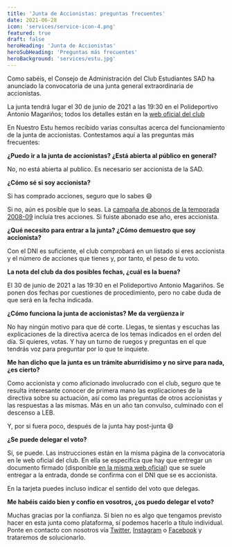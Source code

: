 ```yaml
---
title: 'Junta de Accionistas: preguntas frecuentes'
date: 2021-06-28
icon: 'services/service-icon-4.png'
featured: true
draft: false
heroHeading: 'Junta de Accionistas'
heroSubHeading: 'Preguntas más frecuentes'
heroBackground: 'services/estu.jpg'
---
```


Como sabéis, el Consejo de Administración del Club Estudiantes SAD ha anunciado la convocatoria de una junta general extraordinaria de accionistas.

La junta tendrá lugar el 30 de junio de 2021 a las 19:30 en el Polideportivo Antonio Magariños; todos los detalles están en la [web oficial del club](https://www.movistarestudiantes.com/institucional/convocatoria-junta-extraordinaria-accionistas-club-estudiantes-s-a-d/)

En Nuestro Estu hemos recibido varias consultas acerca del funcionamiento de la junta de accionistas. Contestamos aquí a las preguntas más frecuentes:

**¿Puedo ir a la junta de accionistas? ¿Está abierta al público en general?**

No, no está abierta al publico. Es necesario ser accionista de la SAD.

**¿Cómo sé si soy accionista?**

Si has comprado acciones, seguro que lo sabes :smile: 

Si no, aún es posible que lo seas. La [campaña de abonos de la temporada 2008-09](https://www.movistarestudiantes.com/prensa/noticias/abonate-a-mmt-estudiantes-ocupa-tu-lugar-entre-la-mejor-aficion/) incluía tres acciones. Si fuiste abonado ese año, eres accionista.

**¿Qué necesito para entrar a la junta? ¿Cómo demuestro que soy accionista?**

Con el DNI es suficiente, el club comprobará en un listado si eres accionista y el número de acciones que tienes y, por tanto, el peso de tu voto.

**La nota del club da dos posibles fechas, ¿cuál es la buena?**

El 30 de junio de 2021 a las 19:30 en el Polideportivo Antonio Magariños. Se ponen dos fechas por cuestiones de procedimiento, pero no cabe duda de que será en la fecha indicada.

**¿Cómo funciona la junta de accionistas? Me da vergüenza ir**

No hay ningún motivo para que dé corte. Llegas, te sientas y escuchas las explicaciones de la directiva acerca de los temas indicados en el orden del día. Si quieres, votas. Y hay un turno de ruegos y preguntas en el que tendrás voz para preguntar por lo que te inquiete.

**Me han dicho que la junta es un trámite aburridísimo y no sirve para nada, ¿es cierto?**

Como accionista y como aficionado involucrado con el club, seguro que te resulta interesante conocer de primera mano las explicaciones de la directiva sobre su actuación, así como las preguntas de otros accionistas y las respuestas a las mismas. Más en un año tan convulso, culminado con el descenso a LEB.

Y, por si fuera poco, después de la junta hay post-junta :smile: 

**¿Se puede delegar el voto?**

Sí, se puede. Las instrucciones están en la misma página de la convocatoria en le web oficial del club. En ella se especifica que hay que entregar un documento firmado (disponible [en la misma web oficial](https://cdn.clubestudiantes.com/wp-content/uploads/2021/05/CONTROL-DE-ASISTENCIA-21-06-30.pdf)) que se suele entregar a la entrada, donde se confirma con el DNI que se es accionista.

En la tarjeta puedes incluso indicar el sentido del voto que delegas.

**Me habéis caído bien y confío en vosotros, ¿os puedo delegar el voto?**

Muchas gracias por la confianza. Si bien no es algo que tengamos previsto hacer en esta junta como plataforma, sí podemos hacerlo a título individual. Ponte en contacto con nosotros vía [Twitter](https://twitter.com/NuestroEstu), [Instagram](http://instagram.com/nuestroestu) o [Facebook](https://es-es.facebook.com/Nuestro-Estu-161460697224814/) y trataremos de solucionarlo.